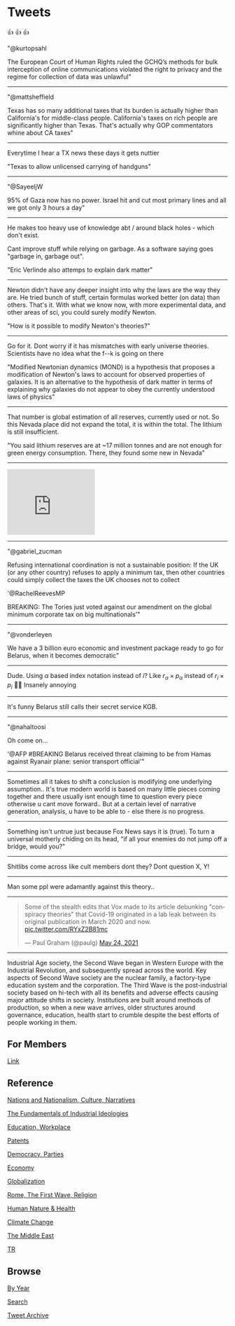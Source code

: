 # Tweets


👍 👍 👍 

"@kurtopsahl

The European Court of Human Rights ruled the GCHQ’s methods for bulk
interception of online communications violated the right to privacy
and the regime for collection of data was unlawful"

---

"@mattsheffield

Texas has so many additional taxes that its burden is actually higher
than California's for middle-class people. California's taxes on rich
people are significantly higher than Texas. That's actually why GOP
commentators whine about CA taxes"

---

Everytime I hear a TX news these days it gets nuttier

"Texas to allow unlicensed carrying of handguns"

---

"@SayeeljW

95% of Gaza now has no power. Israel hit and cut most primary lines
and all we got only 3 hours a day"

---

He makes too heavy use of knowledge abt / around black holes - which
don't exist.

Cant improve stuff while relying on garbage. As a software saying goes
"garbage in, garbage out".

"Eric Verlinde also attemps to explain dark matter"

---

Newton didn't have any deeper insight into why the laws are the way
they are. He tried bunch of stuff, certain formulas worked better (on
data) than others. That's it. With what we know now, with more
experimental data, and other areas of sci, you could surely modify
Newton.

"How is it possible to modify Newton's theories?"

---

Go for it. Dont worry if it has mismatches with early universe
theories.  Scientists have no idea what the f--k is going on there

"Modified Newtonian dynamics (MOND) is a hypothesis that proposes a
modification of Newton's laws to account for observed properties of
galaxies. It is an alternative to the hypothesis of dark matter in
terms of explaining why galaxies do not appear to obey the currently
understood laws of physics"

---

That number is global estimation of all reserves, currently used or
not. So this Nevada place did not expand the total, it is within the
total. The lithium is still insufficient. 

"You said lithium reserves are at ~17 million tonnes and are not enough
for green energy consumption. There, they found some new in Nevada"

---

<iframe width="200" src="https://www.youtube.com/embed/VzrNgJg-25s?start=54&end=121" title="YouTube video player" frameborder="0" allow="accelerometer; autoplay; clipboard-write; encrypted-media; gyroscope; picture-in-picture" allowfullscreen></iframe>

---


"@gabriel_zucman

Refusing international coordination is not a sustainable position: If
the UK (or any other country) refuses to apply a minimum tax, then
other countries could simply collect the taxes the UK chooses not to
collect

'@RachelReevesMP

BREAKING: The Tories just voted against our amendment on the global
minimum corporate tax on big multinationals'"

---

"@vonderleyen

We have a 3 billion euro economic and investment package ready to go
for Belarus, when it becomes democratic"

---

Dude. Using $\alpha$ based index notation instead of $i$? Like
$r_\alpha \times p_\alpha$ instead of $r_i \times p_i$ 🤦‍♂️ Insanely
annoying

---

It's funny Belarus still calls their secret service KGB.

---

"@nahaltoosi

Oh come on...

'@AFP \#BREAKING Belarus received threat claiming to be from Hamas
against Ryanair plane: senior transport official'"

---

Sometimes all it takes to shift a conclusion is modifying one
underlying assumption.. It's true modern world is based on many little
pieces coming together and there usually isnt enough time to question
every piece otherwise u cant move forward.. But at a certain level of
narrative generation, analysis, u have to be able to - else there is
no progress.

---

Something isn't untrue just because Fox News says it is (true). To
turn a universal motherly chiding on its head, "if all your enemies do
not jump off a bridge, would you?"

---

Shitlibs come across like cult members dont they? Dont question X, Y! 

---

Man some ppl were adamantly against this theory.. 

---

<blockquote class="twitter-tweet"><p lang="en" dir="ltr">Some of the stealth edits that Vox made to its article debunking &quot;conspiracy theories&quot; that Covid-19 originated in a lab leak between its original publication in March 2020 and now. <a href="https://t.co/RYxZ2B81mc">pic.twitter.com/RYxZ2B81mc</a></p>&mdash; Paul Graham (@paulg) <a href="https://twitter.com/paulg/status/1396769717805780994?ref_src=twsrc%5Etfw">May 24, 2021</a></blockquote> <script async src="https://platform.twitter.com/widgets.js" charset="utf-8"></script>

---

Industrial Age society, the Second Wave began in Western Europe with
the Industrial Revolution, and subsequently spread across the
world. Key aspects of Second Wave society are the nuclear family, a
factory-type education system and the corporation. The Third Wave is
the post-industrial society based on hi-tech with all its benefits and
adverse effects causing major attitude shifts in society. Institutions
are built around methods of production, so when a new wave arrives,
older structures around governance, education, health start to crumble
despite the best efforts of people working in them.

## For Members

[Link](https://thirdwave-members.herokuapp.com)

## Reference

[Nations and Nationalism, Culture, Narratives](/2013/02/nations-and-nationalism.md)

[The Fundamentals of Industrial Ideologies](/2011/04/fundamentals-of-industrial-ideologies.md)

[Education, Workplace](2017/09/education-workplace.md)

[Patents](/2018/09/patents.md)

[Democracy, Parties](/2016/11/democracy.md)

[Economy](/2018/05/economy.md)

[Globalization](/2018/09/globalization.md)

[Rome, The First Wave, Religion](/2017/12/rome.md)

[Human Nature & Health](/2020/07/human-nature.md)

[Climate Change](/2018/12/climate.md)

[The Middle East](/2019/07/middleeast.md)

[TR](../tr)

## Browse

[By Year](years.md)

[Search](search.html)

[Tweet Archive](/tweets/README.md)


